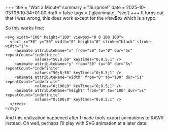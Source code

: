 +++
title = "Wait a Minute"
summary = "Surprise!"
date = 2025-10-03T08:10:34+01:00
draft = false
tags = ['glaxnimate', 'svg']
+++
It turns out that I was wrong, this does work except for the *view**B**ox* which is a typo.

So this works fine:
```
<svg width="100" height="100" viewbox="0 0 100 100">
  <rect x="50" y="50" width="0" height="0" stroke="black" stroke-width="1">
    <animate attributeName="x" from="50" to="0" dur="5s" repeatCount="indefinite" 
             values="50;0;50" keyTimes="0;0.5;1" />
    <animate attributeName="y" from="50" to="0" dur="5s" repeatCount="indefinite" 
             values="50;0;50" keyTimes="0;0.5;1" />
    <animate attributeName="width" from="0" to="100" dur="5s" repeatCount="indefinite" 
             values="0;100;0" keyTimes="0;0.5;1" />
    <animate attributeName="height" from="0" to="100" dur="5s" repeatCount="indefinite" 
             values="0;100;0" keyTimes="0;0.5;1" />
  </rect>
</svg>
```

And this realization happened after I made tools export animations to RAWR instead.
Oh well, perhaps I'll play with SVG animation at a later date.
